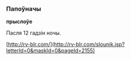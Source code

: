 ### Папоўначы
**прыслоўе**

Пасля 12 гадзін ночы.

<a rel="author">[http://rv-blr.com/](http://rv-blr.com/slounik.jsp?letterId=0&maskId=0&pageId=2155)</a>
